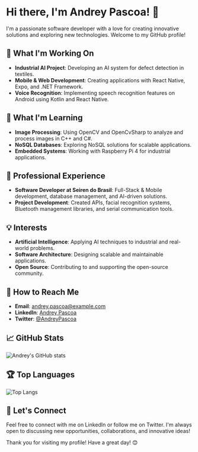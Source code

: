 # Hi there, I'm Andrey Pascoa! 👋

I'm a passionate software developer with a love for creating innovative solutions and exploring new technologies. Welcome to my GitHub profile!

## 🌟 What I'm Working On

- **Industrial AI Project**: Developing an AI system for defect detection in textiles.
- **Mobile & Web Development**: Creating applications with React Native, Expo, and .NET Framework.
- **Voice Recognition**: Implementing speech recognition features on Android using Kotlin and React Native.

## 🌱 What I'm Learning

- **Image Processing**: Using OpenCV and OpenCvSharp to analyze and process images in C++ and C#.
- **NoSQL Databases**: Exploring NoSQL solutions for scalable applications.
- **Embedded Systems**: Working with Raspberry Pi 4 for industrial applications.

## 💼 Professional Experience

- **Software Developer at Seiren do Brasil**: Full-Stack & Mobile development, database management, and AI-driven solutions.
- **Project Development**: Created APIs, facial recognition systems, Bluetooth management libraries, and serial communication tools.

## 💡 Interests

- **Artificial Intelligence**: Applying AI techniques to industrial and real-world problems.
- **Software Architecture**: Designing scalable and maintainable applications.
- **Open Source**: Contributing to and supporting the open-source community.

## 📧 How to Reach Me

- **Email**: [andrey.pascoa@example.com](mailto\:andrey.pascoa@example.com)
- **LinkedIn**: [Andrey Pascoa](https://www.linkedin.com/in/andreypascoa)
- **Twitter**: [@AndreyPascoa](https://twitter.com/AndreyPascoa)

## 📈 GitHub Stats
![Andrey's GitHub stats](https://github-readme-stats.vercel.app/api?username=AndreyPascoa&show_icons=true&theme=radical)

## 🏆 Top Languages
![Top Langs](https://github-readme-stats.vercel.app/api/top-langs/?username=AndreyPascoa&layout=compact&theme=radical)

## 🤝 Let's Connect

Feel free to connect with me on LinkedIn or follow me on Twitter. I'm always open to discussing new opportunities, collaborations, and innovative ideas!

Thank you for visiting my profile! Have a great day! 😊
